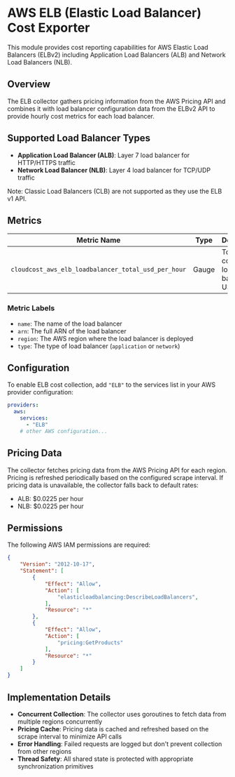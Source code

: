 # AWS ELB (Elastic Load Balancer) Cost Exporter

This module provides cost reporting capabilities for AWS Elastic Load Balancers (ELBv2) including Application Load Balancers (ALB) and Network Load Balancers (NLB).

## Overview

The ELB collector gathers pricing information from the AWS Pricing API and combines it with load balancer configuration data from the ELBv2 API to provide hourly cost metrics for each load balancer.

## Supported Load Balancer Types

- **Application Load Balancer (ALB)**: Layer 7 load balancer for HTTP/HTTPS traffic
- **Network Load Balancer (NLB)**: Layer 4 load balancer for TCP/UDP traffic

Note: Classic Load Balancers (CLB) are not supported as they use the ELB v1 API.

## Metrics

| Metric Name | Type | Description | Labels |
|-------------|------|-------------|--------|
| `cloudcost_aws_elb_loadbalancer_total_usd_per_hour` | Gauge | Total hourly cost of the load balancer in USD | `name`, `arn`, `region`, `type` |

### Metric Labels

- `name`: The name of the load balancer
- `arn`: The full ARN of the load balancer
- `region`: The AWS region where the load balancer is deployed
- `type`: The type of load balancer (`application` or `network`)

## Configuration

To enable ELB cost collection, add `"ELB"` to the services list in your AWS provider configuration:

```yaml
providers:
  aws:
    services:
      - "ELB"
    # other AWS configuration...
```

## Pricing Data

The collector fetches pricing data from the AWS Pricing API for each region. Pricing is refreshed periodically based on the configured scrape interval. If pricing data is unavailable, the collector falls back to default rates:

- ALB: $0.0225 per hour
- NLB: $0.0225 per hour

## Permissions

The following AWS IAM permissions are required:

```json
{
    "Version": "2012-10-17",
    "Statement": [
        {
            "Effect": "Allow",
            "Action": [
                "elasticloadbalancing:DescribeLoadBalancers",
            ],
            "Resource": "*"
        },
        {
            "Effect": "Allow",
            "Action": [
                "pricing:GetProducts"
            ],
            "Resource": "*"
        }
    ]
}
```

## Implementation Details

- **Concurrent Collection**: The collector uses goroutines to fetch data from multiple regions concurrently
- **Pricing Cache**: Pricing data is cached and refreshed based on the scrape interval to minimize API calls
- **Error Handling**: Failed requests are logged but don't prevent collection from other regions
- **Thread Safety**: All shared state is protected with appropriate synchronization primitives